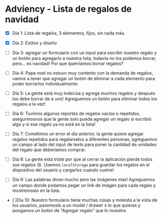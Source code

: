 # Adviency - Lista de regalos de navidad

- [x] Día 1: Lista de regalos, 3 elementos, fijos, sin nada más.

- [x] Día 2: Estilos y diseño

- [ ] Día 3: agregar un formulario con un input para escribir nuestro regalo y un botón para agregarlo a nuestra lista, todavía no los podemos borrar, pero... es navidad! Por que querríamos borrar regalos?

- [ ] Día 4: Papa noel no estuvo muy contento con la demanda de regalos, vamos a tener que agregar un botón de eliminar a cada elemento para poder borrarlos individualmente.

- [ ] Día 5: La gente está muy indecisa y agrega muchos regalos y después los debe borrar de a uno! Agreguemos un botón para eliminar todos los regalos a la vez!

- [ ] Día 6: Tuvimos algunos reportes de regalos vacíos o repetidos, asegurmosnos que la gente solo pueda agregar un regalo si escribió algo y si ese regalo ya no está en la lista!

- [ ] Día 7: Cometimos un error el día anterior, la gente quiere agregar regalos repetidos para regalarselos a diferentes personas, agreguemos un campo al lado del input de texto para poner la cantidad de unidades del regalo que deberíamos comprar.

- [ ] Día 8: La gente está triste por que al cerrar la aplicación pierde todos sus regalos 😢. Usemos `localStorage` para guardar los regalos en el dispositivo del usuario y cargarlos cuando vuelve!

- [ ] Día 9: Las palabras dicen mucho pero las imágenes más! Agreguemos un campo donde podamos pegar un link de imágen para cada regalo y mostremoslo en la lista.

- [ ]Día 10: Nuestro formulario tiene muchas cosas y molesta a la vista de los usuarios, pasemoslo a un modal / drawer o lo que quieras y pongamos un botón de "Agregar regalo" que lo muestre.
